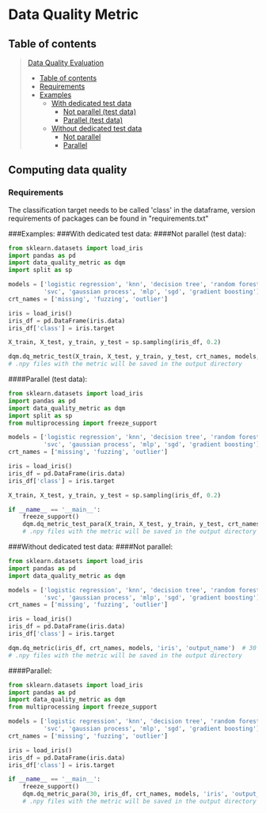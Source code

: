 # Data Quality Metric

## Table of contents

> [Data Quality Evaluation](#Data-Quality-Metric)
> * [Table of contents](#table-of-contents)
> * [Requirements](#requirements)
> * [Examples](#examples)
>    * [With dedicated test data](#with-dedicated-test-data)
>      * [Not parallel (test data)](#not-parallel-test-data)
>      * [Parallel (test data)](#parallel-test-data)
>    * [Without dedicated test data](#without-dedicated-test-data)
>      * [Not parallel](#not-parallel)
>      * [Parallel](#parallel)

## Computing data quality
### Requirements
The classification target needs to be called 'class' in the dataframe, version requirements of packages can be found in 
"requirements.txt"

###Examples:
###With dedicated test data:
####Not parallel (test data):
```python
from sklearn.datasets import load_iris
import pandas as pd
import data_quality_metric as dqm
import split as sp

models = ['logistic regression', 'knn', 'decision tree', 'random forest', 'ada boost', 'naive bayes', 'xgboost',
          'svc', 'gaussian process', 'mlp', 'sgd', 'gradient boosting']
crt_names = ['missing', 'fuzzing', 'outlier']

iris = load_iris()
iris_df = pd.DataFrame(iris.data)
iris_df['class'] = iris.target

X_train, X_test, y_train, y_test = sp.sampling(iris_df, 0.2)

dqm.dq_metric_test(X_train, X_test, y_train, y_test, crt_names, models, 'iris', 'output_name')
# .npy files with the metric will be saved in the output directory
```
####Parallel (test data):
```python
from sklearn.datasets import load_iris
import pandas as pd
import data_quality_metric as dqm
import split as sp
from multiprocessing import freeze_support

models = ['logistic regression', 'knn', 'decision tree', 'random forest', 'ada boost', 'naive bayes', 'xgboost',
          'svc', 'gaussian process', 'mlp', 'sgd', 'gradient boosting']
crt_names = ['missing', 'fuzzing', 'outlier']

iris = load_iris()
iris_df = pd.DataFrame(iris.data)
iris_df['class'] = iris.target

X_train, X_test, y_train, y_test = sp.sampling(iris_df, 0.2)

if __name__ == '__main__':
    freeze_support()
    dqm.dq_metric_test_para(X_train, X_test, y_train, y_test, crt_names, models, 'iris', 'output_name')  # parallel on models
    # .npy files with the metric will be saved in the output directory
```
###Without dedicated test data:
####Not parallel:
```python
from sklearn.datasets import load_iris
import pandas as pd
import data_quality_metric as dqm

models = ['logistic regression', 'knn', 'decision tree', 'random forest', 'ada boost', 'naive bayes', 'xgboost',
          'svc', 'gaussian process', 'mlp', 'sgd', 'gradient boosting']
crt_names = ['missing', 'fuzzing', 'outlier']

iris = load_iris()
iris_df = pd.DataFrame(iris.data)
iris_df['class'] = iris.target

dqm.dq_metric(iris_df, crt_names, models, 'iris', 'output_name')  # 30 resamplings by default
# .npy files with the metric will be saved in the output directory
```
####Parallel:
```python
from sklearn.datasets import load_iris
import pandas as pd
import data_quality_metric as dqm
from multiprocessing import freeze_support

models = ['logistic regression', 'knn', 'decision tree', 'random forest', 'ada boost', 'naive bayes', 'xgboost',
          'svc', 'gaussian process', 'mlp', 'sgd', 'gradient boosting']
crt_names = ['missing', 'fuzzing', 'outlier']

iris = load_iris()
iris_df = pd.DataFrame(iris.data)
iris_df['class'] = iris.target

if __name__ == '__main__':
    freeze_support()
    dqm.dq_metric_para(30, iris_df, crt_names, models, 'iris', 'output_name')  # parallel on the 30 resamplings
    # .npy files with the metric will be saved in the output directory
```
